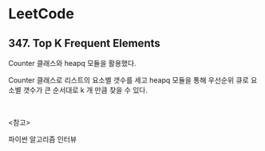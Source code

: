 # LeetCode

## 347. Top K Frequent Elements

Counter 클래스와 heapq 모듈을 활용했다.

Counter 클래스로 리스트의 요소별 갯수를 세고 heapq 모듈을 통해 우선순위 큐로 요소별 갯수가 큰 순서대로 k 개 만큼 찾을 수 있다.

<br>

<참고>

파이썬 알고리즘 인터뷰



